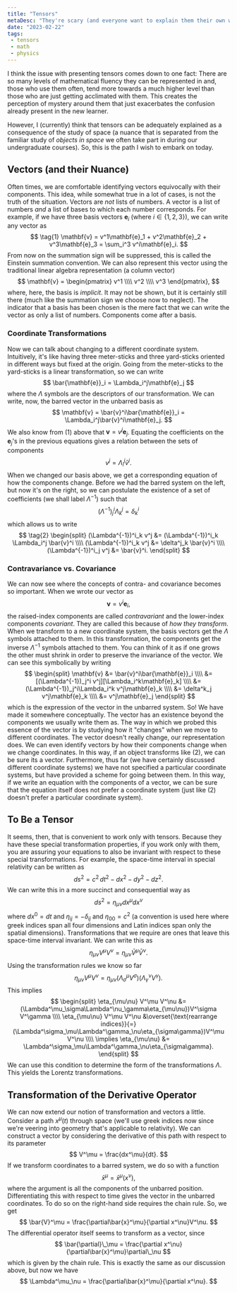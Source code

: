 ```yaml
---
title: "Tensors"
metaDesc: "They're scary (and everyone want to explain them their own way), so here's my own way."
date: "2023-02-22"
tags: 
 - tensors
 - math
 - physics
---
```


I think the issue with presenting tensors comes down to one fact: There are so many levels of mathematical fluency they can be represented in and, those who use them often, tend more towards a much higher level than those who are just getting acclimated with them. This creates the perception of mystery around them that just exacerbates the confusion already present in the new learner.

However, I (currently) think that tensors can be adequately explained as a consequence of the study of space (a nuance that is separated from the familiar study of *objects in space* we often take part in during our undergraduate courses). So, this is the path I wish to embark on today.

## Vectors (and their Nuance)
Often times, we are comfortable identifying vectors equivocally with their components. This idea, while somewhat true in a lot of cases, is not the truth of the situation. Vectors are *not* lists of numbers. A vector is a list of numbers *and* a list of bases to which each number corresponds. For example, if we have three basis vectors $\mathbf{e}_i$ (where $i\in\{1, 2, 3\}$), we can write any vector as 
$$ \tag{1}
  \mathbf{v} = v^1\mathbf{e}_1 + v^2\mathbf{e}_2 + v^3\mathbf{e}_3 = \sum_i^3 v^i\mathbf{e}_i.
$$
From now on the summation sign will be suppressed, this is called the Einstein summation convention. We can also represent this vector using the traditional linear algebra representation (a column vector)
$$
  \mathbf{v} = 
  \begin{pmatrix}
    v^1 \\\\ v^2 \\\\ v^3
  \end{pmatrix},
$$
where, here, the basis is *implicit*. It may not be shown, but it is certainly still there (much like the summation sign we choose now to neglect). The indicator that a basis has been chosen is the mere fact that we can write the vector as only a list of numbers. Components come after a basis.

### Coordinate Transformations
Now we can talk about changing to a different coordinate system. Intuitively, it's like having three meter-sticks and three yard-sticks oriented in different ways but fixed at the origin. Going from the meter-sticks to the yard-sticks is a linear transformation, so we can write 
$$
  \bar{\mathbf{e}}_i = \Lambda_i^j\mathbf{e}_j
$$
where the $\Lambda$ symbols are the descriptors of our transformation. We can write, now, the barred vector in the unbarred basis as 
$$
  \mathbf{v} = \bar{v}^i\bar{\mathbf{e}}_i = \Lambda_i^j\bar{v}^i\mathbf{e}_j.
$$
We also know from (1) above that $\mathbf{v} = v^j\mathbf{e}_j$. Equating the coefficients on the $\mathbf{e}_j$'s in the previous equations gives a relation between the sets of components
$$
  v^j = \Lambda_i^j\bar{v}^i.
$$
When we changed our basis above, we get a corresponding equation of how the components change. Before we had the barred system on the left, but now it's on the right, so we can postulate the existence of a set of coefficients (we shall label $\Lambda^{-1}$) such that 
$$
  (\Lambda^{-1})^i_j \Lambda^j_k = \delta^i_k
$$
which allows us to write 
$$ \tag{2}
\begin{split}
  (\Lambda^{-1})^i_k v^j &= (\Lambda^{-1})^i_k \Lambda_i^j \bar{v}^i \\\\
  (\Lambda^{-1})^i_k v^j &= \delta^j_k \bar{v}^i \\\\
  (\Lambda^{-1})^i_j v^j &= \bar{v}^i.
\end{split}
$$

### Contravariance vs. Covariance
We can now see where the concepts of contra- and covariance becomes so important. When we wrote our vector as 
$$
  \mathbf{v} = v^i\mathbf{e}_i,
$$
the raised-index components are called *contravariant* and the lower-index components *covariant*. They are called this because of *how they transform*. When we transform to a new coordinate system, the basis vectors get the $\Lambda$ symbols attached to them. In this transformation, the components get the inverse $\Lambda^{-1}$ symbols attached to them. You can think of it as if one grows the other must shrink in order to preserve the invariance of the vector. We can see this symbolically by writing
$$
\begin{split}
  \mathbf{v} &= \bar{v}^i\bar{\mathbf{e}}_i  \\\\
  &= [(\Lambda^{-1})_j^i v^j][\Lambda_i^k\mathbf{e}_k] \\\\
  &= (\Lambda^{-1})_j^i\Lambda_i^k v^j\mathbf{e}_k \\\\
  &= \delta^k_j v^j\mathbf{e}_k \\\\
  &= v^j\mathbf{e}_j
\end{split}
$$
which is the expression of the vector in the unbarred system. So! We have made it somewhere conceptually. The vector has an existence beyond the components we usually write them as. The way in which we probed this essence of the vector is by studying how it "changes" when we move to different coordinates. The vector doesn't really change, our representation does. We can even identify vectors by how their components change when we change coordinates. In this way, if an object transforms like (2), we can be sure its a vector. Furthermore, thus far (we have certainly discussed different coordinate systems) we have not specified a particular coordinate systems, but have provided a scheme for going between them. In this way, if we write an equation with the components of a vector, we can be sure that the equation itself does not prefer a coordinate system (just like (2) doesn't prefer a particular coordinate system).

## To Be a Tensor
It seems, then, that is convenient to work only with tensors. Because they have these special transformation properties, if you work only with them, you are assuring your equations to also be invariant with respect to these special transformations. For example, the space-time interval in special relativity can be written as
$$
  ds^2 = c^2\,dt^2 - dx^2 - dy^2 - dz^2.
$$
We can write this in a more succinct and consequential way as 
$$
  ds^2 = \eta_{\mu\nu}dx^\mu dx^\nu
$$
where $dx^0 = dt$ and $\eta_{ij} = -\delta_{ij}$ and $\eta_{00} = c^2$ (a convention is used here where greek indices span all four dimensions and Latin indices span only the spatial dimensions). Transformations that we require are ones that leave this space-time interval invariant. We can write this as 
$$
  \eta_{\mu\nu} V^\mu V^\nu = \eta_{\mu\nu}\bar{V}^\mu \bar{V}^\nu.
$$
Using the transformation rules we know so far
$$
  \eta_{\mu\nu} V^\mu V^\nu = \eta_{\mu\nu}(\Lambda^\mu_\sigma V^\sigma) (\Lambda^\nu_\gamma V^\gamma).
$$
This implies 
$$
\begin{split}
  \eta_{\mu\nu} V^\mu V^\nu &= (\Lambda^\mu_\sigma\Lambda^\nu_\gamma\eta_{\mu\nu})V^\sigma V^\gamma \\\\
  \eta_{\mu\nu} V^\mu V^\nu &\overset{\text{rearrange indices}}{=} (\Lambda^\sigma_\mu\Lambda^\gamma_\nu\eta_{\sigma\gamma})V^\mu V^\nu \\\\
  \implies \eta_{\mu\nu} &= \Lambda^\sigma_\mu\Lambda^\gamma_\nu\eta_{\sigma\gamma}.
\end{split}
$$
We can use this condition to determine the form of the transformations $\Lambda$. This yields the Lorentz transformations.

## Transformation of the Derivative Operator
We can now extend our notion of transformation and vectors a little. Consider a path $x^\mu(t)$ through space (we'll use greek indices now since we're veering into geometry that's applicable to relativity). We can construct a vector by considering the derivative of this path with respect to its parameter
$$
  V^\mu = \frac{dx^\mu}{dt}.
$$
If we transform coordinates to a barred system, we do so with a function
$$
  \bar{x}^\mu = \bar{x}^\mu(x^\nu),
$$
where the argument is all the components of the unbarred position. Differentiating this with respect to time gives the vector in the unbarred coordinates. To do so on the right-hand side requires the chain rule. So, we get
$$
  \bar{V}^\mu = \frac{\partial\bar{x}^\mu}{\partial x^\nu}V^\nu.
$$
The differential operator itself seems to transform as a vector, since
$$
  \bar{\partial}\_\mu = \frac{\partial x^\nu}{\partial\bar{x}^\mu}\partial\_\nu
$$
which is given by the chain rule. This is exactly the same as our discussion above, but now we have 
$$
  \Lambda^\mu_\nu = \frac{\partial\bar{x}^\mu}{\partial x^\nu}.
$$


